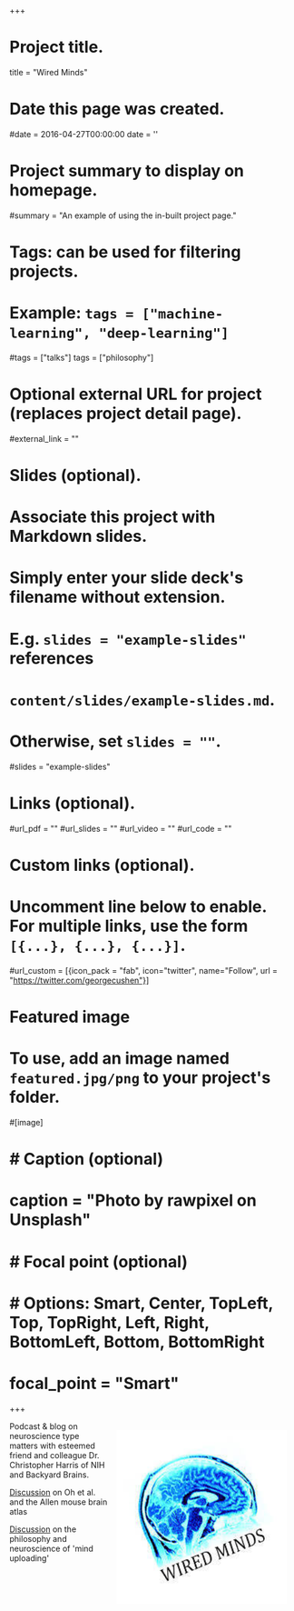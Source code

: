 +++
# Project title.
title = "Wired Minds"

# Date this page was created.
#date = 2016-04-27T00:00:00
date = ''

# Project summary to display on homepage.
#summary = "An example of using the in-built project page."

# Tags: can be used for filtering projects.
# Example: `tags = ["machine-learning", "deep-learning"]`
#tags = ["talks"]
tags = ["philosophy"]
# Optional external URL for project (replaces project detail page).
#external_link = ""

# Slides (optional).
#   Associate this project with Markdown slides.
#   Simply enter your slide deck's filename without extension.
#   E.g. `slides = "example-slides"` references 
#   `content/slides/example-slides.md`.
#   Otherwise, set `slides = ""`.
#slides = "example-slides"

# Links (optional).
#url_pdf = ""
#url_slides = ""
#url_video = ""
#url_code = ""

# Custom links (optional).
#   Uncomment line below to enable. For multiple links, use the form `[{...}, {...}, {...}]`.
#url_custom = [{icon_pack = "fab", icon="twitter", name="Follow", url = "https://twitter.com/georgecushen"}]

# Featured image
# To use, add an image named `featured.jpg/png` to your project's folder. 
#[image]
#  # Caption (optional)
#  caption = "Photo by rawpixel on Unsplash"
  
#  # Focal point (optional)
#  # Options: Smart, Center, TopLeft, Top, TopRight, Left, Right, BottomLeft, Bottom, BottomRight
#  focal_point = "Smart"


+++

<img style="float: right; margin: 15px 15px 15px 15px;" src="/img/wired_minds_logo.jpg"  width="300" />

Podcast & blog on neuroscience type matters with esteemed friend and colleague Dr. Christopher Harris of NIH and Backyard Brains.

[Discussion](https://youtu.be/2Pw_xyectlo?t=155) on Oh et al. and the Allen mouse brain atlas

[Discussion](https://dl.dropboxusercontent.com/s/siw4r670v6dxbq0/wired_minds_ep1.mp3) on the philosophy and neuroscience of 'mind uploading'


